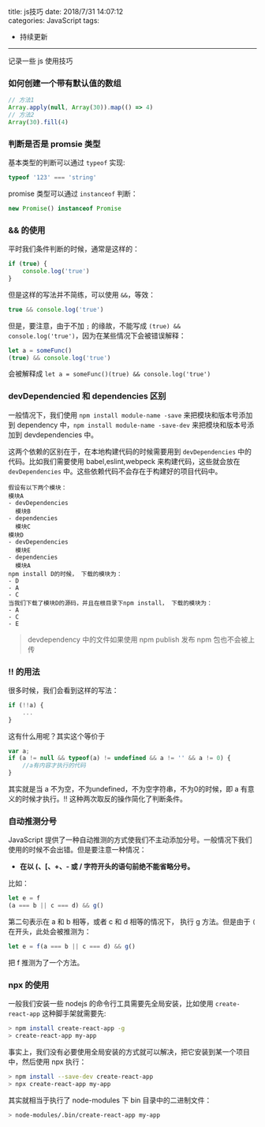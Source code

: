 title: js技巧
date: 2018/7/31 14:07:12  
categories: JavaScript
tags: 

- 持续更新
  	

---

记录一些 js 使用技巧

<!--more-->

### 如何创建一个带有默认值的数组

```js
// 方法1
Array.apply(null, Array(30)).map(() => 4)
// 方法2
Array(30).fill(4)
```



### 判断是否是 promsie 类型

基本类型的判断可以通过 `typeof` 实现:

```javascript
typeof '123' === 'string'
```

promise 类型可以通过 `instanceof` 判断：

```javascript
new Promise() instanceof Promise
```



### && 的使用

平时我们条件判断的时候，通常是这样的：

```js
if (true) {
    console.log('true')
}
```

但是这样的写法并不简练，可以使用 `&&`，等效：

```javascript
true && console.log('true')
```

但是，要注意，由于不加 `;` 的缘故，不能写成 `(true) && console.log('true')`，因为在某些情况下会被错误解释：

```javascript
let a = someFunc()
(true) && console.log('true')
```

会被解释成 `let a = someFunc()(true) && console.log('true')`



### devDependencied 和 dependencies 区别

一般情况下，我们使用 `npm install module-name -save` 来把模块和版本号添加到 dependency 中，`npm install module-name -save-dev` 来把模块和版本号添加到 devdependencies 中。

这两个依赖的区别在于，在本地构建代码的时候需要用到 `devDependencies` 中的代码。比如我们需要使用 babel,eslint,webpeck 来构建代码，这些就会放在 `devDependencies` 中。这些依赖代码不会存在于构建好的项目代码中。

```
假设有以下两个模块：
模块A
- devDependencies
  模块B
- dependencies
  模块C
模块D
- devDependencies
  模块E
- dependencies
  模块A
npm install D的时候， 下载的模块为：
- D
- A
- C
当我们下载了模块D的源码，并且在根目录下npm install， 下载的模块为：
- A
- C
- E
```

> devdependency 中的文件如果使用 npm publish 发布 npm 包也不会被上传

### !! 的用法

很多时候，我们会看到这样的写法：

```javascript
if (!!a) {
    ...
}
```

这有什么用呢？其实这个等价于

```javascript
var a;
if (a != null && typeof(a) != undefined && a != '' && a != 0) {
    //a有内容才执行的代码  
}
```

其实就是当 a 不为空，不为undefined，不为空字符串，不为0的时候，即 a 有意义的时候才执行。!! 这种两次取反的操作简化了判断条件。

### 自动推测分号

JavaScript 提供了一种自动推测的方式使我们不主动添加分号。一般情况下我们使用的时候不会出错。但是要注意一种情况：

- **在以 (、[、+、- 或 / 字符开头的语句前绝不能省略分号。**

比如：

```javascript
let e = f
(a === b || c === d) && g()
```

第二句表示在 a 和 b 相等，或者 c 和 d 相等的情况下， 执行 g 方法。但是由于 `(` 在开头，此处会被推测为：

```javascript
let e = f(a === b || c === d) && g()
```

把 f 推测为了一个方法。



### npx 的使用

一般我们安装一些 nodejs 的命令行工具需要先全局安装，比如使用 `create-react-app` 这种脚手架就需要先:

```bash
> npm install create-react-app -g
> create-react-app my-app
```

事实上，我们没有必要使用全局安装的方式就可以解决，把它安装到某一个项目中，然后使用 npx 执行：

```bash
> npm install --save-dev create-react-app
> npx create-react-app my-app
```

其实就相当于执行了 node-modules 下 bin 目录中的二进制文件：

```bash
> node-modules/.bin/create-react-app my-app
```

